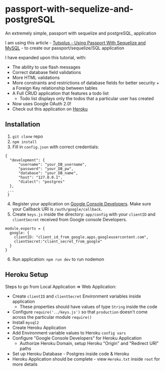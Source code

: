 # passport-with-sequelize-and-postgreSQL
An extremely simple, passport with sequelize and postgreSQL, application

I am using this article - [Tutsplus - Using Passport With Sequelize and MySQL](https://code.tutsplus.com/tutorials/using-passport-with-sequelize-and-mysql--cms-27537) - to create our passport/sequelize/SQL application

I have expanded upon this tutorial, with:
- The ability to use flash messages
- Correct database field validations
- More HTML validations
- More constraints and restrictions of database fields for better security + a Foreign Key relationship between tables
- A Full CRUD application that features a todo list
  - Todo list displays only the todos that a particular user has created
- Now uses Google OAuth 2.0!
- Check out this application on [Heroku](http://handlebars-postgres-todo-app.herokuapp.com/)

## Installation

1. `git clone` repo
2. `npm install`
3. Fill in `config.json` with correct credentials:

```
{
  "development": {
      "username": "your_DB_username",
      "password": "your_DB_pw",
      "database": "your_DB_name",
      "host": "127.0.0.1",
      "dialect": "postgres"
  },
 ...
 }
```
4. Register your application on [Google Console Developers](https://console.developers.google.com/). Make sure your Callback URI is `/auth/google/callback`.
5. Create `keys.js` inside the directory: `app/config` with your `clientID` and `clientSecret` received from Google console Developers.

```
module.exports = {
  google: {
    clientID: "client_id_from_google.apps.googleusercontent.com",
    clientSecret:"client_secret_from_google"
  }
}
```
6. Run application: `npm run dev` to run nodemon

## Heroku Setup

Steps to go from Local Application => Web Application:
- Create `clientID` and `clientSecret` Environment variables inside application
  - These properties should have values of type `String` inside the code
- Configure `require('../keys.js')` so that `production` doesn't come across the particular module `require()`
- Install `mysql2`
- Create Heroku Application
- Add Environment variable values to Heroku `config vars`
- Configure "Google Console Developers" for Heroku Application
  - Authorize Heroku Domain, setup Heroku "Origin" and "Redirect URI" paths
- Set up Heroku Database - Postgres inside code & Heroku
- Heroku Application should be complete - view `Heroku.txt` inside `root` for more details
